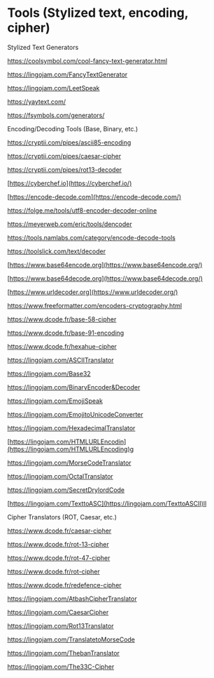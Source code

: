 # **Tools (Stylized text, encoding, cipher)**

Stylized Text Generators

https://coolsymbol.com/cool-fancy-text-generator.html

https://lingojam.com/FancyTextGenerator

https://lingojam.com/LeetSpeak

https://yaytext.com/

https://fsymbols.com/generators/

Encoding/Decoding Tools (Base, Binary, etc.)

https://cryptii.com/pipes/ascii85-encoding

https://cryptii.com/pipes/caesar-cipher

https://cryptii.com/pipes/rot13-decoder

[https://cyberchef.io](https://cyberchef.io/)

[https://encode-decode.com](https://encode-decode.com/)

https://folge.me/tools/utf8-encoder-decoder-online

https://meyerweb.com/eric/tools/dencoder

https://tools.namlabs.com/category/encode-decode-tools

https://toolslick.com/text/decoder

[https://www.base64encode.org](https://www.base64encode.org/)

[https://www.base64decode.org](https://www.base64decode.org/)

[https://www.urldecoder.org](https://www.urldecoder.org/)

https://www.freeformatter.com/encoders-cryptography.html

https://www.dcode.fr/base-58-cipher

https://www.dcode.fr/base-91-encoding

https://www.dcode.fr/hexahue-cipher

https://lingojam.com/ASCIITranslator

https://lingojam.com/Base32

https://lingojam.com/BinaryEncoder&Decoder

https://lingojam.com/EmojiSpeak

https://lingojam.com/EmojitoUnicodeConverter

https://lingojam.com/HexadecimalTranslator

[https://lingojam.com/HTMLURLEncodin](https://lingojam.com/HTMLURLEncoding)g

https://lingojam.com/MorseCodeTranslator

https://lingojam.com/OctalTranslator

https://lingojam.com/SecretDrylordCode

[https://lingojam.com/TexttoASC](https://lingojam.com/TexttoASCII)ll

Cipher Translators (ROT, Caesar, etc.)

https://www.dcode.fr/caesar-cipher

https://www.dcode.fr/rot-13-cipher

https://www.dcode.fr/rot-47-cipher

https://www.dcode.fr/rot-cipher

https://www.dcode.fr/redefence-cipher

https://lingojam.com/AtbashCipherTranslator

https://lingojam.com/CaesarCipher

https://lingojam.com/Rot13Translator

https://lingojam.com/TranslatetoMorseCode

https://lingojam.com/ThebanTranslator

[h](https://www.reddit.com/r/IAmA/comments/nxsfkk/i_created_a_tool_that_lets_you_write_like_anyone/)[ttps://lingojam.com/The33C-Cipher](https://lingojam.com/The33C-Cipher)
